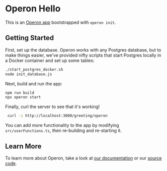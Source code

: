 # Operon Hello

This is an [Operon app](https://dbos-inc.github.io/operon-docs/) bootstrapped with `operon init`.

## Getting Started

First, set up the database.
Operon works with any Postgres database, but to make things easier, we've provided nifty scripts that start Postgres locally in a Docker container and set up some tables:

```bash
./start_postgres_docker.sh
node init_database.js
```

Next, build and run the app:

```bash
npm run build
npx operon start
```

Finally, curl the server to see that it's working!

```bash
 curl -i http://localhost:3000/greeting/operon
```

You can add more functionality to the app by modifying `src/userFunctions.ts`, then re-building and re-starting it.

## Learn More

To learn more about Operon, take a look at [our documentation](https://dbos-inc.github.io/operon-docs/) or our [source code](https://github.com/dbos-inc/operon).